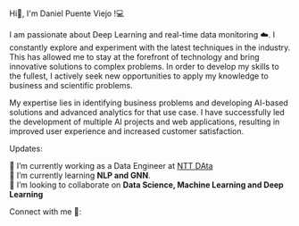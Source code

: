 Hi👋, I'm Daniel Puente Viejo !💻    

I am passionate about Deep Learning and real-time data monitoring ☁️. I constantly explore and experiment with the latest techniques in the industry. This has allowed me to stay at the forefront of technology and bring innovative solutions to complex problems. In order to develop my skills to the fullest, I actively seek new opportunities to apply my knowledge to business and scientific problems.      

My expertise lies in identifying business problems and developing AI-based solutions and advanced analytics for that use case. I have successfully led the development of multiple AI projects and web applications, resulting in improved user experience and increased customer satisfaction.     
      
Updates:    
      
🔭 I’m currently working as a Data Engineer at [NTT DAta](https://es.nttdata.com/)    
🌱 I’m currently learning **NLP and GNN**.    
👯 I’m looking to collaborate on **Data Science, Machine Learning and Deep Learning**     
       
Connect with me 🤝:      
<img scr = "https://user-images.githubusercontent.com/64250734/210212219-9aa73498-cd3e-435d-a3b2-afbfd2a1cb1f.png" width = "100" >


